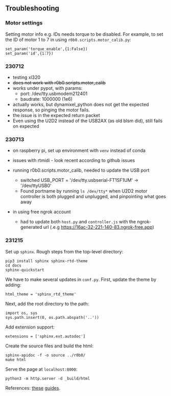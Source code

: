 
## Troubleshooting

### Motor settings
Setting motor info e.g. IDs needs torque to be disabled.
For example, to set the ID of motor 1 to 7 in using `r0b0.scripts.motor_calib.py`:
```
set_param('torque_enable',{1:False})
set_param('id',{1:7})
```

### 230712
- testing xl320
- ~~does not work with r0b0.scripts.motor_calib~~
- works under pypot, with params:
  - port: /dev/tty.usbmodem212401
  - baudrate: 1000000 (1e6)
- actually works, but dynamixel_python does not get the expected response, so pinging the motor fails.
- the issue is in the expected return packet
- Even using the U2D2 instead of the USB2AX (as old blsm did), still fails on expected

### 230713
- on raspberry pi, set up environment with `venv` instead of conda
- issues with rtmidi - look recent according to github issues
- running r0b0.scripts.motor_calib, needed to update the USB port
  - switched USB_PORT = '/dev/tty.usbserial-FT1SF1UM' -> '/dev/ttyUSB0'
  - Found portname by running `ls /dev/tty*` when U2D2 motor controller is both plugged and unplugged, and pinpointing what goes away

- in using free ngrok account
  - had to update both `host.py` and `controller.js` with the ngrok-generated url (.e.g https://16ac-32-221-140-83.ngrok-free.app)

### 231215
Set up `sphinx`.
Rough steps from the top-level directory:
```
pip3 install sphinx sphinx-rtd-theme
cd docs
sphinx-quickstart
```

We have to make several updates in `conf.py`.
First, update the theme by adding:
```
html_theme = 'sphinx_rtd_theme'
```
Next, add the root directory to the path:
```
import os, sys
sys.path.insert(0, os.path.abspath('..'))
```
Add extension support:
```
extensions = ['sphinx.ext.autodoc']
```

Create the source files and build the html:
```
sphinx-apidoc -f -o source ../r0b0/
make html
```

Serve the page at `localhost:8000`:
```
python3 -m http.server -d _build/html
```
References: [these](https://www.sphinx-doc.org/en/master/usage/quickstart.html) [guides](https://betterprogramming.pub/auto-documenting-a-python-project-using-sphinx-8878f9ddc6e9).
